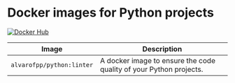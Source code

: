 # Docker images for Python projects

[![Docker Hub](https://img.shields.io/badge/-Docker_Hub-0062cc?style=for-the-badge&logo=Docker&logoColor=white)][docker-hub]

| Image                     | Description                                                        |
|---------------------------|--------------------------------------------------------------------|
| `alvarofpp/python:linter` | A docker image to ensure the code quality of your Python projects. |

[docker-hub]: https://hub.docker.com/r/alvarofpp/python
